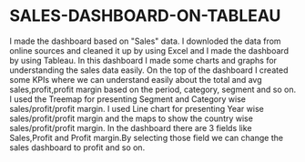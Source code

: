 # SALES-DASHBOARD-ON-TABLEAU

I made the dashboard based on "Sales" data. I downloded the data from online sources and cleaned it up by using Excel and I made the dashboard by using Tableau.
In this dashboard I made some charts and graphs for understanding the sales data easily.
On the top of the dashboard I created some KPIs where we can understand easily about the total and avg sales,profit,profit margin based on the period, category, segment and so on.
I used the Treemap for presenting Segment and Category wise sales/profit/profit margin.
I used Line chart for presenting Year wise sales/profit/profit margin and the maps to show the country wise sales/profit/profit margin.
In the dashboard there are 3 fields like Sales,Profit and Profit margin.By selecting those field we can change the sales dashboard to profit and so on.
